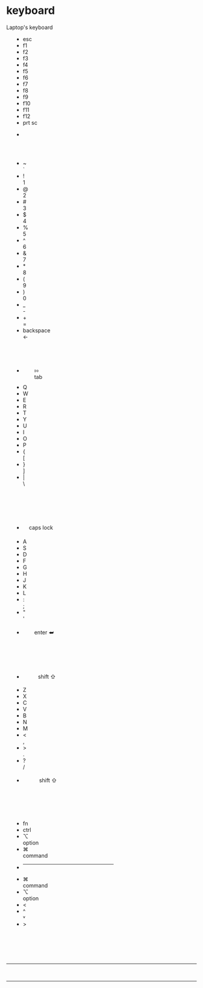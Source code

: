 # keyboard
Laptop's keyboard
<ul style="margin-left:4%">
        <li class="c">esc</li>         <li class="c">f1</li>          <li class="c">f2</li>
        <li class="c">f3</li>        <li class="c">f4</li>        <li class="c">f5</li>
        <li class="c">f6</li>          <li class="c">f7</li>          <li class="c">f8</li>
        <li class="c">f9</li>       <li class="c">f10</li>       <li class="c">f11</li>
        <li class="c">f12</li>      <li class="c">prt sc</li>              <li class="c" style="border-radius:50%;padding:14px"></li>
    </ul>
    <br>
    <ul style="margin-left:4%;">
        <li class="unique double">~<br>`</li>     <li class="secondTop double">!<br>1</li>       <li class="secondTop double">@<br>2</li>              <li class="secondTop double">#<br>3</li>
        <li class="secondTop double">$<br>4</li>  <li class="secondTop double">%<br>5</li>       <li class="secondTop double">^<br>6</li>            <li class="secondTop double">&<br>7</li>
        <li class="secondTop double">*<br>8</li>  <li class="secondTop double">(<br>9</li>      <li class="secondTop double">)<br>0</li>            <li class="secondTop double">_<br>-</li>
        <li class="secondTop double">+<br>=</li>   <li class="secondTop double back">backspace<br>&larr;</li>
    </ul>
    <br><br>
    <ul style="margin-left:4%">
        <li class="thirdTop double" style="padding:10px 30px;border-radius:20%">⇰<br>tab</li>          <li class="thirdTop">Q</li>      <li class="thirdTop">W</li>
         <li class="thirdTop">E</li>           <li class="thirdTop">R</li>       <li class="thirdTop">T</li>
         <li class="thirdTop">Y</li>        <li class="thirdTop">U</li>           <li class="thirdTop">I</li>
         <li class="thirdTop">O</li>         <li class="thirdTop">P</li>             <li class="thirdTop double">{<br>[</li>
           <li class="thirdTop double">}<br>]</li>        <li class="thirdTop double">|<br>\</li>
    </ul>
     <br><br><br>
    <ul style="margin-left:4%">
        <li class="thirdTop" style="padding:20px 16px;border-radius:20%">caps lock</li>          <li class="thirdTop">A</li>      <li class="thirdTop">S</li>
         <li class="thirdTop">D</li>           <li class="thirdTop">F</li>       <li class="thirdTop">G</li>
         <li class="thirdTop">H</li>        <li class="thirdTop">J</li>           <li class="thirdTop">K</li>
         <li class="thirdTop">L</li>         <li class="thirdTop double">:<br>;</li>             <li class="thirdTop double">"<br>'</li>
           <li class="thirdTop" style="padding:19px 30px;border-radius:20%">enter ⮨</li>
    </ul>
     <br><br>
    <ul style="margin-left:4%">
        <li class="thirdTop" style="padding:18px 40px;border-radius:20%">shift ⇧</li>          <li class="thirdTop">Z</li>      <li class="thirdTop">X</li>
         <li class="thirdTop">C</li>           <li class="thirdTop">V</li>       <li class="thirdTop">B</li>
         <li class="thirdTop">N</li>        <li class="thirdTop">M</li>           <li class="thirdTop double"><<br>,</li>
         <li class="thirdTop double">><br>.</li>         <li class="thirdTop double">?<br>/</li>             <li class="thirdTop" style="padding:18px 43px;border-radius:20%">shift  ⇧</li>
    </ul>
     <br><br><br>
    <ul style="margin-left:4%;">
        <li class="thirdTop ">fn</li>          <li class="thirdTop">ctrl</li>      <li class="thirdTop double last">⌥<br>option</li>
         <li class="thirdTop double last">⌘<br>command</li>           <li class="thirdTop" style="border-radius:10%"><hr style="width: 240px; height: 0.5px;"></li>       <li class="thirdTop double last">⌘<br>command</li>
         <li class="thirdTop double last">⌥<br>option</li>        <li class="thirdTop"><</li>           <li class="thirdTop double lst">^<br>˅</li>
         <li class="thirdTop">&gt;</li>
    </ul>
    <br><br><br><br> <hr><br>
    <hr class="mouse">
